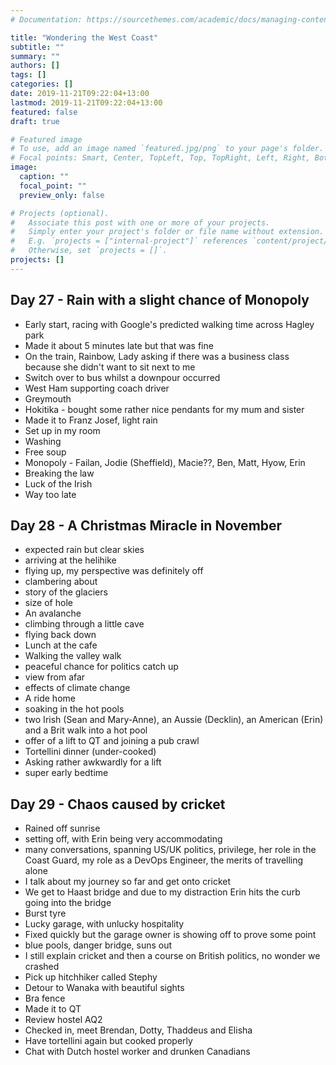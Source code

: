 ```yaml
---
# Documentation: https://sourcethemes.com/academic/docs/managing-content/

title: "Wondering the West Coast"
subtitle: ""
summary: ""
authors: []
tags: []
categories: []
date: 2019-11-21T09:22:04+13:00
lastmod: 2019-11-21T09:22:04+13:00
featured: false
draft: true

# Featured image
# To use, add an image named `featured.jpg/png` to your page's folder.
# Focal points: Smart, Center, TopLeft, Top, TopRight, Left, Right, BottomLeft, Bottom, BottomRight.
image:
  caption: ""
  focal_point: ""
  preview_only: false

# Projects (optional).
#   Associate this post with one or more of your projects.
#   Simply enter your project's folder or file name without extension.
#   E.g. `projects = ["internal-project"]` references `content/project/deep-learning/index.md`.
#   Otherwise, set `projects = []`.
projects: []
---
```


## Day 27 - Rain with a slight chance of Monopoly

- Early start, racing with Google's predicted walking time across Hagley park
- Made it about 5 minutes late but that was fine
- On the train, Rainbow, Lady asking if there was a business class because she didn't want to sit next to me
- Switch over to bus whilst a downpour occurred
- West Ham supporting coach driver
- Greymouth
- Hokitika - bought some rather nice pendants for my mum and sister
- Made it to Franz Josef, light rain
- Set up in my room
- Washing 
- Free soup
- Monopoly - Failan, Jodie (Sheffield), Macie??, Ben, Matt, Hyow, Erin
- Breaking the law
- Luck of the Irish
- Way too late

## Day 28 - A Christmas Miracle in November

- expected rain but clear skies
- arriving at the helihike
- flying up, my perspective was definitely off
- clambering about
- story of the glaciers
- size of hole
- An avalanche
- climbing through a little cave
- flying back down
- Lunch at the cafe
- Walking the valley walk
- peaceful chance for politics catch up
- view from afar
- effects of climate change
- A ride home
- soaking in the hot pools
- two Irish (Sean and Mary-Anne), an Aussie (Decklin), an American (Erin) and a Brit walk into a hot pool
- offer of a lift to QT and joining a pub crawl
- Tortellini dinner (under-cooked)
- Asking rather awkwardly for a lift
- super early bedtime

## Day 29 - Chaos caused by cricket

- Rained off sunrise
- setting off, with Erin being very accommodating
- many conversations, spanning US/UK politics, privilege, her role in the Coast Guard, my role as a DevOps Engineer, the merits of travelling alone
- I talk about my journey so far and get onto cricket
- We get to Haast bridge and due to my distraction Erin hits the curb going into the bridge
- Burst tyre
- Lucky garage, with unlucky hospitality
- Fixed quickly but the garage owner is showing off to prove some point
- blue pools, danger bridge, suns out
- I still explain cricket and then a course on British politics, no wonder we crashed
- Pick up hitchhiker called Stephy
- Detour to Wanaka with beautiful sights
- Bra fence
- Made it to QT
- Review hostel AQ2
- Checked in, meet Brendan, Dotty, Thaddeus and Elisha
- Have tortellini again but cooked properly
- Chat with Dutch hostel worker and drunken Canadians